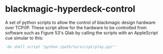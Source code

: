 # blackmagic-hyperdeck-control
A set of python scripts to allow the control of blackmagic design hardware over TCP/IP. These script allow for the hardware to be controlled from software such as Figure 53's Qlab by calling the scripts with an AppleScript cue simular to this:

````python
'do shell script "python /path/to/script/play.pyc"'
````
